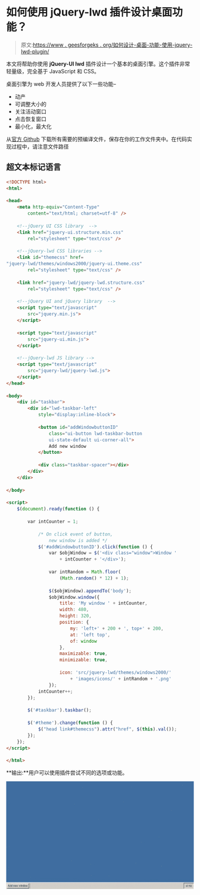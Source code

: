 # 如何使用 jQuery-lwd 插件设计桌面功能？

> 原文:[https://www . geesforgeks . org/如何设计-桌面-功能-使用-jquery-lwd-plugin/](https://www.geeksforgeeks.org/how-to-design-desktop-functionality-using-jquery-lwd-plugin/)

本文将帮助你使用 **jQuery-UI lwd** 插件设计一个基本的桌面引擎。这个插件非常轻量级，完全基于 JavaScript 和 CSS。

桌面引擎为 web 开发人员提供了以下一些功能–

*   动产
*   可调整大小的
*   关注活动窗口
*   点击恢复窗口
*   最小化，最大化

从[官方 Github](https://github.com/mstellmacher/jquery-lwd) 下载所有需要的预编译文件，保存在你的工作文件夹中。在代码实现过程中，请注意文件路径

## 超文本标记语言

```html
<!DOCTYPE html>
<html>

<head>
    <meta http-equiv="Content-Type" 
        content="text/html; charset=utf-8" />

    <!--jQuery UI CSS library  -->
    <link href="jquery-ui.structure.min.css"
        rel="stylesheet" type="text/css" />

    <!--jQuery-lwd CSS libraries -->
    <link id="themecss" href=
"jquery-lwd/themes/windows2000/jquery-ui.theme.css"
        rel="stylesheet" type="text/css" />

    <link href="jquery-lwd/jquery-lwd.structure.css"
        rel="stylesheet" type="text/css" />

    <!--jQuery UI and jQuery library  -->
    <script type="text/javascript" 
        src="jquery.min.js">
    </script>

    <script type="text/javascript"
        src="jquery-ui.min.js">
    </script>

    <!--jQuery-lwd JS library -->
    <script type="text/javascript"
        src="jquery-lwd/jquery-lwd.js">
    </script>
</head>

<body>
    <div id="taskbar">
        <div id="lwd-taskbar-left" 
            style="display:inline-block">

            <button id="addWindowbuttonID" 
                class="ui-button lwd-taskbar-button 
                ui-state-default ui-corner-all">
                Add new window
            </button>

            <div class="taskbar-spacer"></div>
        </div>
    </div>

</body>

<script>
    $(document).ready(function () {

        var intCounter = 1;

            /* On click event of button, 
                new window is added */
            $('#addWindowbuttonID').click(function () {
                var $objWindow = $('<div class="window">Window '
                    + intCounter + '</div>');

                var intRandom = Math.floor(
                    (Math.random() * 12) + 1);

                $($objWindow).appendTo('body');
                $objWindow.window({
                    title: 'My window ' + intCounter,
                    width: 480,
                    height: 320,
                    position: {
                        my: 'left+' + 200 + ', top+' + 200,
                        at: 'left top',
                        of: window
                    },
                    maximizable: true,
                    minimizable: true,

                    icon: 'src/jquery-lwd/themes/windows2000/'
                        + 'images/icons/' + intRandom + '.png'
                });
            intCounter++;
        });

        $('#taskbar').taskbar();

        $('#theme').change(function () {
            $("head link#themecss").attr("href", $(this).val());
        });
    });
</script>

</html>
```

**输出:**用户可以使用插件尝试不同的选项或功能。

![](img/5df9d2389b6215d14a80b7be88445b88.png)